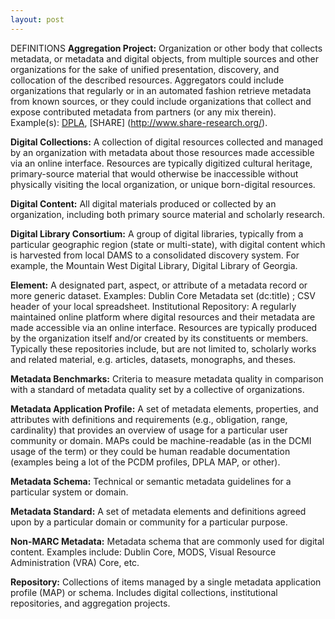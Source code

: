 ```yaml
---
layout: post
---
```


DEFINITIONS
**Aggregation Project:** Organization or other body that collects metadata, or metadata and digital objects, from multiple sources and other organizations for the sake of unified presentation, discovery, and collocation of the described resources. Aggregators could include organizations that regularly or in an automated fashion retrieve metadata from known sources, or they could include organizations that collect and expose contributed metadata from partners (or any mix therein). Example(s): [DPLA](https://dp.la/), [SHARE] (http://www.share-research.org/).

**Digital Collections:** A collection of digital resources collected and managed by an organization with metadata about those resources made accessible via an online interface. Resources are typically digitized cultural heritage, primary-source material that would otherwise be inaccessible without physically visiting the local organization, or unique born-digital resources.

**Digital Content:**  All digital materials produced or collected by an organization, including both primary source material and scholarly research.

**Digital Library Consortium:**  A group of digital libraries, typically from a particular geographic region (state or multi-state), with digital content which is harvested from local DAMS to a consolidated discovery system. For example, the Mountain West Digital Library, Digital Library of Georgia.

**Element:**  A designated part, aspect, or attribute of a metadata record or more generic dataset. Examples: Dublin Core Metadata set (dc:title) ; CSV header of your local spreadsheet.
Institutional Repository: A regularly maintained online platform where digital resources and their metadata are made accessible via an online interface. Resources are typically produced by the organization itself and/or created by its constituents or members. Typically these repositories include, but are not limited to, scholarly works and related material, e.g. articles, datasets, monographs, and theses.

**Metadata Benchmarks:** Criteria to measure metadata quality in comparison with a standard of metadata quality set by a collective of organizations.

**Metadata Application Profile:** A set of metadata elements, properties, and attributes with definitions and requirements (e.g., obligation, range, cardinality) that provides an overview of usage for a particular user community or domain. MAPs could be machine-readable (as in the DCMI usage of the term) or they could be human readable documentation (examples being a lot of the PCDM profiles, DPLA MAP, or other).

**Metadata Schema:** Technical or semantic metadata guidelines for a particular system or domain.

**Metadata Standard:** A set of metadata elements and definitions agreed upon by a particular domain or community for a particular purpose.

**Non-MARC Metadata:** Metadata schema that are commonly used for digital content. Examples include: Dublin Core, MODS, Visual Resource Administration (VRA) Core, etc.

**Repository:** Collections of items managed by a single metadata application profile (MAP) or schema. Includes digital collections, institutional repositories, and aggregation projects.
